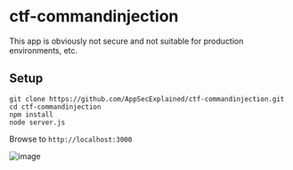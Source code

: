 # ctf-commandinjection

This app is obviously not secure and not suitable for production environments, etc.

## Setup

```
git clone https://github.com/AppSecExplained/ctf-commandinjection.git
cd ctf-commandinjection
npm install
node server.js
```
Browse to
`http://localhost:3000`

![image](https://github.com/AppSecExplained/ctf-commandinjection/assets/36963270/ffa0b969-d174-47dd-b3d3-1b16827be7b6)
